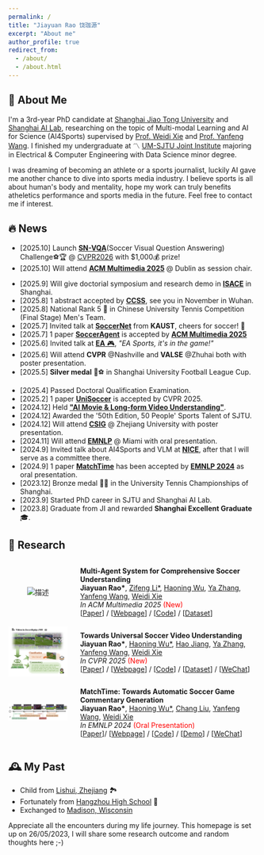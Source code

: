 ```yaml
---
permalink: /
title: "Jiayuan Rao 饶珈源"
excerpt: "About me"
author_profile: true
redirect_from: 
  - /about/
  - /about.html
---
```

## 🔎  About Me

I'm a 3rd-year PhD candidate at [Shanghai Jiao Tong University](https://en.sjtu.edu.cn/) and [Shanghai AI Lab](https://www.shlab.org.cn/), researching on the topic of Multi-modal Learning and AI for Science (AI4Sports) supervised by [Prof. Weidi Xie](https://weidixie.github.io/) and [Prof. Yanfeng Wang](https://cmic.sjtu.edu.cn/wangyanfeng/). I finished my undergraduate at 〽️ [UM-SJTU Joint Institute](https://www.ji.sjtu.edu.cn/about/) majoring in Electrical & Computer Engineering with Data Science minor degree.

I was dreaming of becoming an athlete or a sports journalist, luckily AI gave me another chance to dive into sports media industry. I believe sports is all about human's body and mentality, hope my work can truly benefits atheletics performance and sports media in the future. Feel free to contact me if interest.

## 🔥 News
- [2025.10] Launch [**SN-VQA**](https://www.soccer-net.org/challenges/2026)(Soccer Visual Question Answering) Challenge⚽️🏆 @ [CVPR2026](https://cvpr.thecvf.com/) with $1,000💰 prize!
- [2025.10] Will attend [**ACM Multimedia 2025**](https://acmmm2025.org/) @ Dublin as session chair.
<!-- - [2025.9] Baseline codes and database of [**SoccerAgent**](https://jyrao.github.io/SoccerAgent/) has been released! -->
- [2025.9] Will give doctorial symposium and research demo in [**ISACE**](https://formal-analysis.com/isace/2025/) in Shanghai.
- [2025.8] 1 abstract accepted by [**CCSS**](https://2025ccss.scimeeting.cn/), see you in November in Wuhan.
- [2025.8] National Rank 5 🎾 in Chinese University Tennis Competition (Final Stage) Men's Team.
- [2025.7] Invited talk at [**SoccerNet**](https://www.soccer-net.org/) from **KAUST**, cheers for soccer! 🍻
- [2025.7] 1 paper [**SoccerAgent**](https://jyrao.github.io/SoccerAgent/) is accepted by [**ACM Multimedia 2025**](https://acmmm2025.org/)
- [2025.6] Invited talk at [**EA** 🎮](https://www.ea.com/), *"EA Sports, it's in the game!"* 
- [2025.6] Will attend **CVPR** @Nashville and **VALSE** @Zhuhai both with poster presentation.
- [2025.5] **Silver medal** 🥈⚽️ in Shanghai University Football League Cup.
<!-- - [2025.5] 1 new preprint paper [**SoccerAgent**](https://jyrao.github.io/SoccerAgent/). -->
- [2025.4] Passed Doctoral Qualification Examination.
- [2025.2] 1 paper [**UniSoccer**](https://jyrao.github.io/UniSoccer/) is accepted by CVPR 2025.
- [2024.12] Held [**"AI Movie & Long-form Video Understanding"**](https://mp.weixin.qq.com/s/F-FpfEOHwdzdNeKakhreYg).
- [2024.12] Awarded the '50th Edition, 50 People' Sports Talent of SJTU.
- [2024.12] Will attend [**CSIG**](http://youth.csig.org.cn/CSIG2024/index.html#/) @ Zhejiang University with poster presentation.
- [2024.11] Will attend [**EMNLP**](https://2024.emnlp.org/) @ Miami with oral presentation.
- [2024.9] Invited talk about AI4Sports and VLM at [**NICE**](https://nice-nlp.github.io/), after that I will serve as a committee there.
- [2024.9] 1 paper [**MatchTime**](https://haoningwu3639.github.io/MatchTime/) has been accepted by [**EMNLP 2024**](https://2024.emnlp.org/) as oral presentation.
- [2023.12] Bronze medal 🥉🎾 in the University Tennis Championships of Shanghai.
- [2023.9] Started PhD career in SJTU and Shanghai AI Lab.
- [2023.8] Graduate from JI and rewarded **Shanghai Excellent Graduate** 🎓.

## 📝 Research

<div style="display: flex; align-items: center;"> <!-- 添加align-items: center; 来垂直居中所有子元素 -->
  <div style="flex: 1; width: 25%; text-align: center; margin-right: 5%;"> <!-- text-align: center; 用于水平居中图片 -->
    <img src="https://jyrao.github.io/SoccerAgent/static/images/agent.png" style="width: 100%; max-width: 100%; height: auto;" alt="描述">
  </div>
  <div style="flex: 3; width: 75%;">
    <p>
    <strong>Multi-Agent System for Comprehensive Soccer Understanding</strong><br>
    <strong>Jiayuan Rao*</strong>, <a href="https://openreview.net/profile?id=~Zifeng_Li3" target="_blank">Zifeng Li*</a>, <a href="https://haoningwu3639.github.io/" target="_blank">Haoning Wu</a>, <a href="https://mediabrain.sjtu.edu.cn/yazhang/" target="_blank">Ya Zhang</a>, <a href="https://cmic.sjtu.edu.cn/wangyanfeng/" target="_blank">Yanfeng Wang</a>, <a href="https://weidixie.github.io/" target="_blank">Weidi Xie</a><br>
    <em>In ACM Multimedia 2025</em> <span style="color: red;">(New)</span><br>
    [<a href="https://arxiv.org/abs/2505.03735" target="_blank">Paper</a>] / [<a href="https://jyrao.github.io/SoccerAgent/" target="_blank">Webpage</a>] / [<a href="https://github.com/jyrao/SoccerAgent" target="_blank">Code</a>] / [<a href="https://huggingface.co/datasets/Homie0609/SoccerBench" target="_blank">Dataset</a>]
    </p>
  </div>
</div>

<div style="display: flex; align-items: center;"> <!-- 添加align-items: center; 来垂直居中所有子元素 -->
  <div style="flex: 1; width: 25%; text-align: center; margin-right: 5%;"> <!-- text-align: center; 用于水平居中图片 -->
    <img src="https://github.com/jyrao/jyrao.github.io/blob/master/images/research/unisoccer.png?raw=true" style="width: 100%; max-width: 100%; height: auto;" alt="描述">
  </div>
  <div style="flex: 3; width: 75%;">
    <p>
    <strong>Towards Universal Soccer Video Understanding</strong><br>
    <strong>Jiayuan Rao*</strong>, <a href="https://haoningwu3639.github.io/" target="_blank">Haoning Wu*</a>, <a href="https://scholar.google.nl/citations?user=0TvdOEcAAAAJ&hl=en" target="_blank">Hao Jiang</a>, <a href="https://mediabrain.sjtu.edu.cn/yazhang/" target="_blank">Ya Zhang</a>, <a href="https://cmic.sjtu.edu.cn/wangyanfeng/" target="_blank">Yanfeng Wang</a>, <a href="https://weidixie.github.io/" target="_blank">Weidi Xie</a><br>
    <em>In CVPR 2025</em> <span style="color: red;">(New)</span><br>
    [<a href="https://arxiv.org/abs/2412.01820" target="_blank">Paper</a>] / [<a href="https://jyrao.github.io/UniSoccer/" target="_blank">Webpage</a>] / [<a href="https://github.com/jyrao/UniSoccer" target="_blank">Code</a>] / [<a href="https://huggingface.co/datasets/Homie0609/SoccerReplay-1988" target="_blank">Dataset</a>] / [<a href="https://mp.weixin.qq.com/s/mEerB8hZjkb5ZU-ercBMLA" target="_blank">WeChat</a>]
    </p>
  </div>
</div>

<div style="display: flex; align-items: center;"> <!-- 添加align-items: center; 来垂直居中所有子元素 -->
  <div style="flex: 1; width: 25%; text-align: center; margin-right: 5%;"> <!-- text-align: center; 用于水平居中图片 -->
    <img src="https://github.com/jyrao/jyrao.github.io/blob/master/images/research/matchtime.png?raw=true" style="width: 100%; max-width: 100%; height: auto;" alt="描述">
  </div>
  <div style="flex: 3; width: 75%;">
    <p>
    <strong>MatchTime: Towards Automatic Soccer Game Commentary Generation</strong><br>
    <strong>Jiayuan Rao*</strong>, <a href="https://haoningwu3639.github.io/" target="_blank">Haoning Wu*</a>, <a href="https://verg-avesta.github.io/" target="_blank">Chang Liu</a>, <a href="https://cmic.sjtu.edu.cn/wangyanfeng/" target="_blank">Yanfeng Wang</a>, <a href="https://weidixie.github.io/" target="_blank">Weidi Xie</a><br>
    <em>In EMNLP 2024</em> <span style="color: red;">(Oral Presentation)</span><br>
    [<a href="https://arxiv.org/abs/2406.18530" target="_blank">Paper</a>]/ [<a href="https://haoningwu3639.github.io/MatchTime/" target="_blank">Webpage</a>] / [<a href="https://github.com/jyrao/MatchTime" target="_blank">Code</a>] / [<a href="https://www.bilibili.com/video/BV1L4421U76m" target="_blank">Demo</a>] / [<a href="https://mp.weixin.qq.com/s/BWe6-dox21oeqJcdy2DcpA?token=1469677986&lang=zh_CN" target="_blank">WeChat</a>]
    </p>
  </div>
</div>

## 🕰️ My Past

+ Child from [Lishui, Zhejiang](https://zh.wikipedia.org/wiki/%E4%B8%BD%E6%B0%B4%E5%B8%82) 🏞️
+ Fortunately from [Hangzhou High School](http://www.hanggao1899.cn/) 🌸
+ Exchanged to [Madison, Wisconsin](https://en.wikipedia.org/wiki/Madison,_Wisconsin)

Appreciate all the encounters during my life journey. This homepage is set up on 26/05/2023, I will share some research outcome and random thoughts here ;-)
